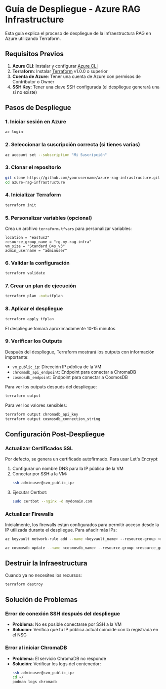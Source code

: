 # Guía de Despliegue - Azure RAG Infrastructure

Esta guía explica el proceso de despliegue de la infraestructura RAG en Azure utilizando Terraform.

## Requisitos Previos

1. **Azure CLI**: Instalar y configurar [Azure CLI](https://docs.microsoft.com/es-es/cli/azure/install-azure-cli)
2. **Terraform**: Instalar [Terraform](https://www.terraform.io/downloads.html) v1.0.0 o superior
3. **Cuenta de Azure**: Tener una cuenta de Azure con permisos de Contributor o Owner
4. **SSH Key**: Tener una clave SSH configurada (el despliegue generará una si no existe)

## Pasos de Despliegue

### 1. Iniciar sesión en Azure

```bash
az login
```

### 2. Seleccionar la suscripción correcta (si tienes varias)

```bash
az account set --subscription "Mi Suscripción"
```

### 3. Clonar el repositorio

```bash
git clone https://github.com/yourusername/azure-rag-infrastructure.git
cd azure-rag-infrastructure
```

### 4. Inicializar Terraform

```bash
terraform init
```

### 5. Personalizar variables (opcional)

Crea un archivo `terraform.tfvars` para personalizar variables:

```hcl
location = "eastus2"
resource_group_name = "rg-my-rag-infra"
vm_size = "Standard_D4s_v3"
admin_username = "adminuser"
```

### 6. Validar la configuración

```bash
terraform validate
```

### 7. Crear un plan de ejecución

```bash
terraform plan -out=tfplan
```

### 8. Aplicar el despliegue

```bash
terraform apply tfplan
```

El despliegue tomará aproximadamente 10-15 minutos.

### 9. Verificar los Outputs

Después del despliegue, Terraform mostrará los outputs con información importante:

- `vm_public_ip`: Dirección IP pública de la VM
- `chromadb_api_endpoint`: Endpoint para conectar a ChromaDB
- `cosmosdb_endpoint`: Endpoint para conectar a CosmosDB

Para ver los outputs después del despliegue:

```bash
terraform output
```

Para ver los valores sensibles:

```bash
terraform output chromadb_api_key
terraform output cosmosdb_connection_string
```

## Configuración Post-Despliegue

### Actualizar Certificados SSL

Por defecto, se genera un certificado autofirmado. Para usar Let's Encrypt:

1. Configurar un nombre DNS para la IP pública de la VM
2. Conectar por SSH a la VM:
   ```bash
   ssh adminuser@<vm_public_ip>
   ```
3. Ejecutar Certbot:
   ```bash
   sudo certbot --nginx -d mydomain.com
   ```

### Actualizar Firewalls

Inicialmente, los firewalls están configurados para permitir acceso desde la IP utilizada durante el despliegue. Para añadir más IPs:

```bash
az keyvault network-rule add --name <keyvault_name> --resource-group <resource_group_name> --ip-address <new_ip>/32

az cosmosdb update --name <cosmosdb_name> --resource-group <resource_group_name> --ip-range-filter "<existing_ips>,<new_ip>"
```

## Destruir la Infraestructura

Cuando ya no necesites los recursos:

```bash
terraform destroy
```

## Solución de Problemas

### Error de conexión SSH después del despliegue

- **Problema**: No es posible conectarse por SSH a la VM
- **Solución**: Verifica que tu IP pública actual coincide con la registrada en el NSG

### Error al iniciar ChromaDB

- **Problema**: El servicio ChromaDB no responde
- **Solución**: Verificar los logs del contenedor:
  ```bash
  ssh adminuser@<vm_public_ip>
  cd ~/
  podman logs chromadb
  ```